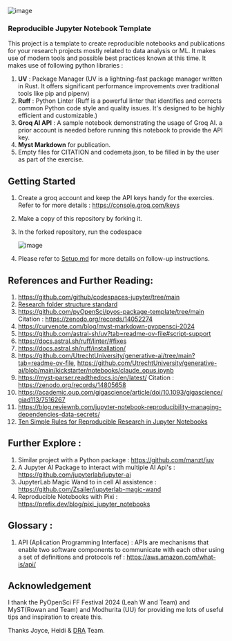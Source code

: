 ![image](https://github.com/user-attachments/assets/a8a3bbc9-b90b-40bd-994a-4908ad32dcdb)


### Reproducible Jupyter Notebook Template

This project is a template to create reproducible notebooks and publications for your research projects mostly related to data analysis or ML. 
It makes use of modern tools and possible best practices known at this time.
It makes use of following python libraries :
1. **UV** : Package Manager (UV is a lightning-fast package manager written in Rust. 
 It offers significant performance improvements over traditional tools like pip and pipenv)
2. **Ruff** : Python Linter (Ruff is a powerful linter that identifies and corrects common Python code style and quality issues.
 It's designed to be highly efficient and customizable.)
3. **Groq AI API** : A sample notebook demonstrating the usage of Groq AI. a prior account is needed before running this notebook to provide the API key.
4. **Myst Markdown** for publication.
5. Empty files for CITATION and codemeta.json, to be filled in by the user as part of the exercise.

## Getting Started
1. Create a groq account and keep the API keys handy for the exercies. Refer to for more details : https://console.groq.com/keys
2. Make a copy of this repository by forking it.
3. In the forked repository, run the codespace
   
   ![image](https://github.com/user-attachments/assets/b917d8ee-50cf-4612-93ba-910964b0c5ee)

4. Please refer to [Setup.md](Setup.md) for more details on follow-up instructions.

## References and Further Reading:
1. https://github.com/github/codespaces-jupyter/tree/main
2. [Research folder structure standard](https://gin-tonic.netlify.app/standard/)
3. https://github.com/pyOpenSci/pyos-package-template/tree/main Citation : https://zenodo.org/records/14052274
4. https://curvenote.com/blog/myst-markdown-pyopensci-2024
5. https://github.com/astral-sh/uv?tab=readme-ov-file#script-support
6. https://docs.astral.sh/ruff/linter/#fixes
7. https://docs.astral.sh/ruff/installation/
8. https://github.com/UtrechtUniversity/generative-ai/tree/main?tab=readme-ov-file, https://github.com/UtrechtUniversity/generative-ai/blob/main/kickstarter/notebooks/claude_opus.ipynb
9. https://myst-parser.readthedocs.io/en/latest/ Citation : https://zenodo.org/records/14805658
10. https://academic.oup.com/gigascience/article/doi/10.1093/gigascience/giad113/7516267
11. https://blog.reviewnb.com/jupyter-notebook-reproducibility-managing-dependencies-data-secrets/
12. [Ten Simple Rules for Reproducible Research in Jupyter Notebooks](https://arxiv.org/pdf/1810.08055)

## Further Explore :
1. Similar project with a Python package : https://github.com/manzt/juv
2. A Jupyter AI Package to interact with multiple AI Api's : https://github.com/jupyterlab/jupyter-ai
3. JupyterLab Magic Wand to in cell AI assistence : https://github.com/Zsailer/jupyterlab-magic-wand
4. Reproducible Notebooks with Pixi : https://prefix.dev/blog/pixi_jupyter_notebooks

## Glossary : 
1. API (Aplication Programming Interface) : APIs are mechanisms that enable two software components to communicate with each other using a set of definitions and protocols ref : https://aws.amazon.com/what-is/api/

## Acknowledgement
I thank the PyOpenSci FF Festival 2024 (Leah W and Team) and MyST(Rowan and Team) and  Modhurita (UU) for providing me lots of useful tips and inspiration to create this.
   
Thanks Joyce, Heidi & [DRA](https://digital-research.academy/) Team.

